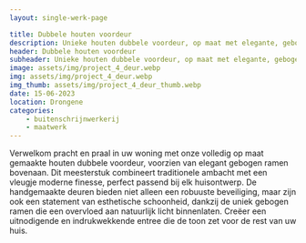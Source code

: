 ```yaml
---
layout: single-werk-page

title: Dubbele houten voordeur
description: Unieke houten dubbele voordeur, op maat met elegante, gebogen ramen. Combineert veiligheid met natuurlijke lichtinval.
header: Dubbele houten voordeur
subheader: Unieke houten dubbele voordeur, op maat met elegante, gebogen ramen.
image: assets/img/project_4_deur.webp
img: assets/img/project_4_deur.webp
img_thumb: assets/img/project_4_deur_thumb.webp
date: 15-06-2023
location: Drongene
categories: 
    - buitenschrijnwerkerij
    - maatwerk
---
```


Verwelkom pracht en praal in uw woning met onze volledig op maat gemaakte houten dubbele voordeur, voorzien van elegant gebogen ramen bovenaan. Dit meesterstuk combineert traditionele ambacht met een vleugje moderne finesse, perfect passend bij elk huisontwerp. De handgemaakte deuren bieden niet alleen een robuuste beveiliging, maar zijn ook een statement van esthetische schoonheid, dankzij de uniek gebogen ramen die een overvloed aan natuurlijk licht binnenlaten. Creëer een uitnodigende en indrukwekkende entree die de toon zet voor de rest van uw huis.
